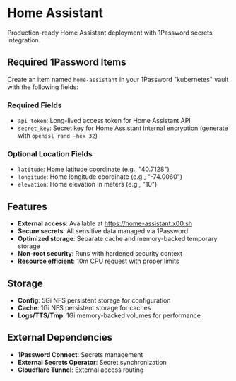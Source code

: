 # Home Assistant

Production-ready Home Assistant deployment with 1Password secrets integration.

## Required 1Password Items

Create an item named `home-assistant` in your 1Password "kubernetes" vault with the following fields:

### Required Fields
- `api_token`: Long-lived access token for Home Assistant API
- `secret_key`: Secret key for Home Assistant internal encryption (generate with `openssl rand -hex 32`)

### Optional Location Fields  
- `latitude`: Home latitude coordinate (e.g., "40.7128")
- `longitude`: Home longitude coordinate (e.g., "-74.0060") 
- `elevation`: Home elevation in meters (e.g., "10")

## Features

- **External access**: Available at https://home-assistant.x00.sh
- **Secure secrets**: All sensitive data managed via 1Password
- **Optimized storage**: Separate cache and memory-backed temporary storage
- **Non-root security**: Runs with hardened security context
- **Resource efficient**: 10m CPU request with proper limits

## Storage

- **Config**: 5Gi NFS persistent storage for configuration
- **Cache**: 1Gi NFS persistent storage for caches  
- **Logs/TTS/Tmp**: 1Gi memory-backed volumes for performance

## External Dependencies

- **1Password Connect**: Secrets management
- **External Secrets Operator**: Secret synchronization
- **Cloudflare Tunnel**: External access routing